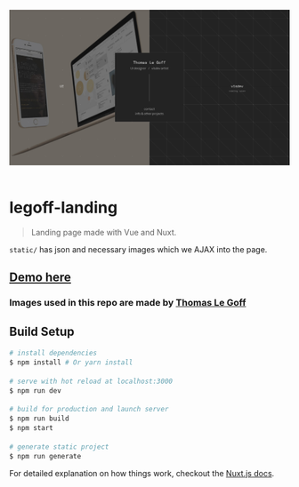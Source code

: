 ![demo](./screenshot.png?raw=true)  
<br>
# legoff-landing

> Landing page made with Vue and Nuxt.

`static/` has json and necessary images which we AJAX into the page.

## [Demo here](https://yliaho.github.io/legoff-landing/)

### Images used in this repo are made by [Thomas Le Goff](http://thomaslegoff.com/)

## Build Setup

``` bash
# install dependencies
$ npm install # Or yarn install

# serve with hot reload at localhost:3000
$ npm run dev

# build for production and launch server
$ npm run build
$ npm start

# generate static project
$ npm run generate
```

For detailed explanation on how things work, checkout the [Nuxt.js docs](https://github.com/nuxt/nuxt.js).
